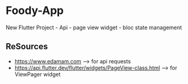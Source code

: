 # Foody-App

New Flutter Project - Api - page view widget - bloc state management

## ReSources

- https://www.edamam.com --> for api requests
- https://api.flutter.dev/flutter/widgets/PageView-class.html --> for ViewPager widget
